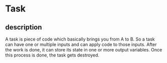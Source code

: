 # Task

## description

A task is piece of code which basically brings you from A to B.
So a task can have one or multiple inputs and can apply code to those inputs.
After the work is done, it can store its state in one or more output variables. Once this process is done, the task gets destroyed.
